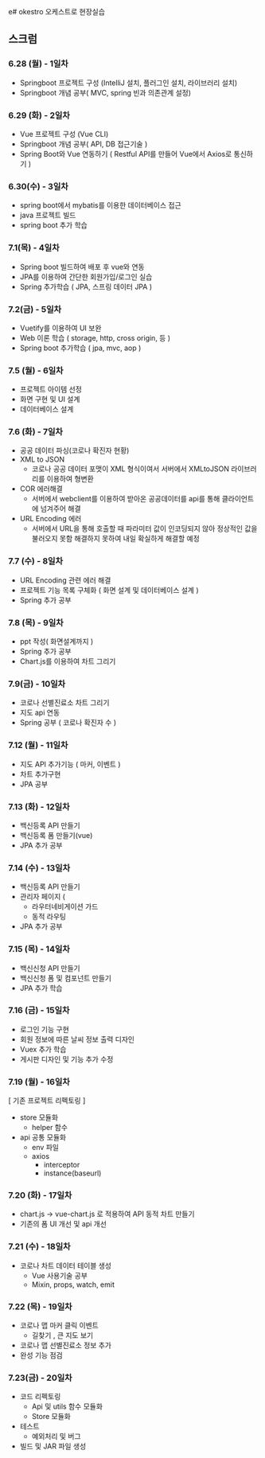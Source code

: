 e# okestro
오케스트로 현장실습 

## 스크럼 


### 6.28 (월) - 1일차
- Springboot 프로젝트 구성 (IntelliJ 설치, 플러그인 설치, 라이브러리 설치)
- Springboot 개념 공부( MVC, spring 빈과 의존관계 설정) 

### 6.29 (화) - 2일차 
- Vue 프로젝트 구성 (Vue CLI)
- Springboot 개념 공부( API, DB 접근기술 ) 
- Spring Boot와 Vue 연동하기 
  ( Restful API를 만들어 Vue에서 Axios로 통신하기 )

### 6.30(수) - 3일차
-  spring boot에서 mybatis를 이용한  데이터베이스 접근
-  java 프로젝트 빌드 
-  spring boot 추가 학습 


### 7.1(목) - 4일차
- Spring boot 빌드하여 배포 후 vue와 연동
- JPA를 이용하여 간단한 회원가입/로그인 실습
- Spring 추가학습
  ( JPA, 스프링 데이터 JPA )

### 7.2(금) - 5일차
- Vuetify를 이용하여  UI 보완
- Web 이론 학습
  ( storage, http, cross origin, 등 )
- Spring boot 추가학습
  ( jpa, mvc, aop )

### 7.5 (월) - 6일차
- 프로젝트 아이템 선정
- 화면 구현 및 UI 설계 
- 데이터베이스 설계 

### 7.6 (화) - 7일차
-  공공 데이터 파싱(코로나 확진자 현황)
  - XML to JSON
    - 코로나 공공 데이터 포맷이 XML 형식이여서 서버에서 XMLtoJSON 라이브러리를 이용하여 형변환
  - COR 에러해결
    - 서버에서 webclient를 이용하여 받아온 공공데이터를 api를 통해 클라이언트에
    넘겨주어 해결
  - URL Encoding 에러
    - 서버에서 URL을 통해 호출할 때 파라미터 값이 인코딩되지 않아 정상적인 값을 불러오지 못함
    해결하지 못하여 내일 확실하게 해결할 예정


### 7.7 (수) - 8일차
- URL Encoding 관련 에러 해결
- 프로젝트 기능 목록 구체화
  ( 화면 설계 및 데이터베이스 설계 )
- Spring 추가 공부

### 7.8 (목) - 9일차
- ppt 작성( 화면설계까지 )
- Spring 추가 공부
- Chart.js를 이용하여 차트 그리기


### 7.9(금) - 10일차
- 코로나 선별진료소 차트 그리기
- 지도 api 연동
- Spring 공부
  ( 코로나 확진자 수 )


### 7.12 (월) - 11일차
- 지도 API 추가기능
  ( 마커, 이벤트 )
- 차트 추가구현
- JPA 공부

### 7.13 (화) - 12일차
- 백신등록 API 만들기
- 백신등록 폼 만들기(vue)
- JPA 추가 공부

### 7.14 (수) - 13일차
- 백신등록 API 만들기
- 관리자 페이지 (
  - 라우터네비게이션 가드
  - 동적 라우팅
- JPA 추가 공부


### 7.15 (목) - 14일차
- 백신신청 API 만들기
- 백신신청 폼 및 컴포넌트 만들기
- JPA 추가 학습

### 7.16 (금) - 15일차
- 로그인 기능 구현
- 회원 정보에 따른 날씨 정보 출력 디자인
- Vuex 추가 학습
- 게시판 디자인 및 기능 추가 수정

### 7.19 (월) - 16일차
[ 기존 프로젝트 리펙토링 ]
- store 모듈화
    - helper 함수
- api 공통 모듈화
    - env 파일
    - axios
        - interceptor
        - instance(baseurl)


### 7.20 (화) - 17일차
- chart.js -> vue-chart.js 로 적용하여 API 동적 차트 만들기
- 기존의 폼 UI 개선 및 api 개선

### 7.21 (수) - 18일차
- 코로나 차트 데이터 테이블 생성
    - Vue 사용기술 공부
    - Mixin, props, watch, emit

### 7.22 (목) - 19일차
- 코로나 맵 마커 클릭 이벤트
    - 길찾기 , 큰 지도 보기
- 코로나 맵 선별진료소 정보 추가
- 완성 기능 점검

### 7.23(금) - 20일차
- 코드 리펙토링
    - Api 및 utils 함수 모듈화
    - Store 모듈화
- 테스트
    - 예외처리 및 버그
- 빌드 및 JAR 파일 생성


<!-- <details>
<summary>6.29 (화) - 2일차</summary>
<div markdown="1">       
  {토글리스트의 content}
</div>
</details> -->







 